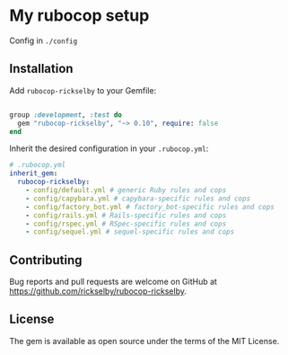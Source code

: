 # My rubocop setup

Config in `./config`

## Installation

Add `rubocop-rickselby` to your Gemfile:

```ruby

group :development, :test do
  gem "rubocop-rickselby", "~> 0.10", require: false
end
```

Inherit the desired configuration in your `.rubocop.yml`:

```yaml
# .rubocop.yml
inherit_gem:
  rubocop-rickselby:
    - config/default.yml # generic Ruby rules and cops
    - config/capybara.yml # capybara-specific rules and cops
    - config/factory_bot.yml # factory_bot-specific rules and cops
    - config/rails.yml # Rails-specific rules and cops
    - config/rspec.yml # RSpec-specific rules and cops
    - config/sequel.yml # sequel-specific rules and cops
```

## Contributing
Bug reports and pull requests are welcome on GitHub at https://github.com/rickselby/rubocop-rickselby.

## License
The gem is available as open source under the terms of the MIT License.
